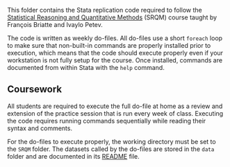 This folder contains the Stata replication code required to follow the [Statistical Reasoning and Quantitative Methods][srqm] (SRQM) course taught by François Briatte and Ivaylo Petev.

[srqm]: http://f.briatte.org/teaching/quanti/

The code is written as weekly do-files. All do-files use a short `foreach` loop to make sure that non-built-in commands are properly installed prior to execution, which means that the code should execute properly even if your workstation is not fully setup for the course. Once installed, commands are documented from within Stata with the `help` command.

## Coursework

All students are required to execute the full do-file at home as a review and extension of the practice session that is run every week of class. Executing the code requires running commands sequentially while reading their syntax and comments.

For the do-files to execute properly, the working directory must be set to the `SRQM` folder. The datasets called by the do-files are stored in the `data` folder and are documented in its [README][srqm-data] file.

[srqm-data]: https://github.com/briatte/srqm/blob/master/data/README.md
